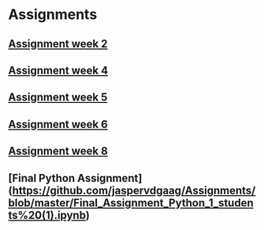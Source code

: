 # Assignments
## [Assignment week 2](https://github.com/jaspervdgaag/Assignments/blob/master/Assignment_week_2%20(1).ipynb)
## [Assignment week 4](https://github.com/jaspervdgaag/Assignments/blob/master/Assignment_week_4.ipynb) 
## [Assignment week 5](https://github.com/jaspervdgaag/Assignments/blob/master/Assignment_week_5.ipynb)
## [Assignment week 6](https://github.com/jaspervdgaag/Assignments/blob/master/assignment4.ipynb)
## [Assignment week 8](https://github.com/jaspervdgaag/Assignments/blob/master/assignment5.ipynb)
## [Final Python Assignment] (https://github.com/jaspervdgaag/Assignments/blob/master/Final_Assignment_Python_1_students%20(1).ipynb)
